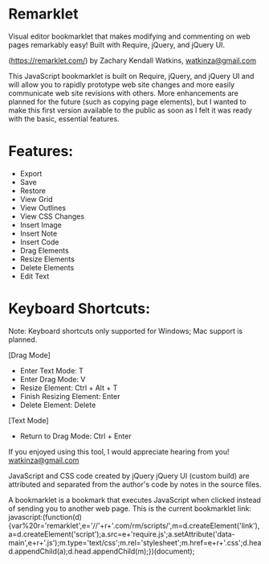 # Remarklet
Visual editor bookmarklet that makes modifying and commenting on web pages remarkably easy!
Built with Require, jQuery, and jQuery UI.

(https://remarklet.com/) by Zachary Kendall Watkins, watkinza@gmail.com

This JavaScript bookmarklet is built on Require, jQuery, and jQuery UI and will allow you to rapidly prototype web site changes and more easily communicate web site revisions with others. More enhancements are planned for the future (such as copying page elements), but I wanted to make this first version available to the public as soon as I felt it was ready with the basic, essential features.

# Features:
* Export
* Save
* Restore
* View Grid
* View Outlines
* View CSS Changes
* Insert Image
* Insert Note
* Insert Code
* Drag Elements
* Resize Elements
* Delete Elements
* Edit Text

# Keyboard Shortcuts:
Note: Keyboard shortcuts only supported for Windows; Mac support is planned.

[Drag Mode] 
* Enter Text Mode: T
* Enter Drag Mode: V
* Resize Element: Ctrl + Alt + T
* Finish Resizing Element: Enter
* Delete Element: Delete

[Text Mode]
* Return to Drag Mode: Ctrl + Enter

If you enjoyed using this tool, I would appreciate hearing from you! watkinza@gmail.com

JavaScript and CSS code created by jQuery jQuery UI (custom build) are attributed and separated from the author's code by notes in the source files.

A bookmarklet is a bookmark that executes JavaScript when clicked instead of sending you to another web page. This is the current bookmarklet link: javascript:(function(d){var%20r='remarklet',e='//'+r+'.com/rm/scripts/',m=d.createElement('link'),a=d.createElement('script');a.src=e+'require.js';a.setAttribute('data-main',e+r+'.js');m.type='text/css';m.rel='stylesheet';m.href=e+r+'.css';d.head.appendChild(a);d.head.appendChild(m);})(document);
